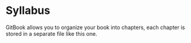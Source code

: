 # Syllabus

GitBook allows you to organize your book into chapters, each chapter is stored in a separate file like this one.

